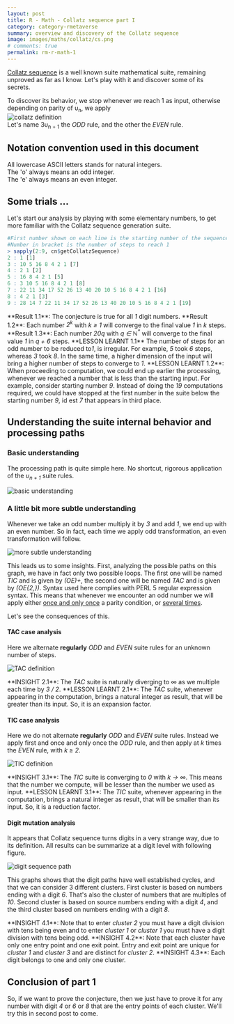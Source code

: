 ```yaml
---
layout: post
title: R - Math - Collatz sequence part I
category: category-rmetaverse
summary: overview and discovery of the Collatz sequence
image: images/maths/collatz/cs.png
# comments: true
permalink: rm-r-math-1
---
```


[Collatz sequence](https://en.wikipedia.org/wiki/Collatz_conjecture) is a well known suite mathematical suite, remaining unproved as far as I know. 
Let's play with it and discover some of its secrets.  

To discover its behavior, we stop whenever we reach 1 as input, otherwise depending on parity of &upsilon;<sub>n</sub>, we apply  
![collatz definition](images/maths/collatz/cs.png)  
Let's name 3&upsilon;<sub>n + 1</sub> the <cite class='kw'>ODD</cite> rule, and the other the <cite class='kw'>EVEN</cite> rule.  

## Notation convention used in this document

All lowercase ASCII letters stands for natural integers.  
The 'o' always means an odd integer.  
The 'e' always means an even integer.  

## Some trials ... 

Let's start our analysis by playing with some elementary numbers, to get more familiar with the Collatz sequence generation suite. 

```r
#First number shown on each line is the starting number of the sequence
#Number in bracket is the number of steps to reach 1
> sapply(2:9, cn$getCollatzSequence)
2 : 1 [1] 
3 : 10 5 16 8 4 2 1 [7] 
4 : 2 1 [2] 
5 : 16 8 4 2 1 [5] 
6 : 3 10 5 16 8 4 2 1 [8] 
7 : 22 11 34 17 52 26 13 40 20 10 5 16 8 4 2 1 [16] 
8 : 4 2 1 [3] 
9 : 28 14 7 22 11 34 17 52 26 13 40 20 10 5 16 8 4 2 1 [19] 
```

<span class='tip'> 
**Result 1.1**: The conjecture is true for all <cite class='kw'>1</cite> digit numbers. 
</span>

<span class='tip'> 
**Result 1.2**: Each number <cite class='kw'>2<sup>k</sup></cite> with <cite class='kw'>k &#8805; 1</cite> will converge to the final value <cite class='kw'>1</cite> in <cite class='kw'>k</cite> steps. 
</span>

<span class='tip'> 
**Result 1.3**: Each number <cite class='kw'>20q</cite> with <cite class='kw'>q &isin; &#x2115;<sup>*</sup></cite> will converge to the final value <cite class='kw'>1</cite> in <cite class='kw'>q + 6</cite> steps. 
</span>

<span class='do'> 
**LESSON LEARNT 1.1** The number of steps for an odd number to be reduced to<cite class='kw'>1</cite>, is irregular. For example, <cite class='kw'>5</cite> took <cite class='kw'>6</cite> steps, whereas <cite class='kw'>3</cite> took <cite class='kw'>8</cite>. 
In the same time, a higher dimension of the input will bring a higher number of steps to converge to <cite class='kw'>1</cite>.   
</span>

<span class='do'> 
**LESSON LEARNT 1.2**: When proceeding to computation, we could end up earlier the processing, whenever we reached a number that is less than the starting input. 
For example, consider starting number <cite class='kw'>9</cite>. Instead of doing the <cite class='kw'>19</cite> computations required, we could have stopped at the first number in the suite
 below the starting number <cite class='kw'>9</cite>, id est <cite class='kw'>7</cite> that 
appears in third place. 
</span>

## Understanding the suite internal behavior and processing paths

### Basic understanding

The processing path is quite simple here. No shortcut, rigorous application of the <cite class='kw'>&upsilon;<sub>n + 1</sub></cite> suite rules.

![basic understanding](images/maths/collatz/algo1.png)

### A little bit more subtle understanding

Whenever we take an odd number multiply it by <cite class='kw'>3</cite> and add <cite class='kw'>1</cite>, we end up with an even number. So in fact, each time we apply odd transformation, an even transformation will follow. 

![more subtle understanding](images/maths/collatz/algo2.png)


This leads us to some insights. First, analyzing the possible paths on this graph, we have in fact only two possible loops. The first one will be named <cite class='kw'>TIC</cite> and is given by <cite class='kw'>(OE)+</cite>, the second one will be named <cite class='kw'>TAC</cite> and is given by <cite class='kw'>(OE{2,})</cite>. Syntax used here complies with PERL 5 regular expression syntax. This means that whenever we encounter an odd number we will apply either <u>once and only once</u> a parity condition, or <u>several times</u>.  

Let's see the consequences of this. 
#### TAC case analysis

Here we alternate **regularly** <cite class='kw'>ODD</cite> and <cite class='kw'>EVEN</cite> suite rules for an unknown number of steps.

![TAC definition](images/maths/collatz/cs2.png)  

<span class='warn'> 
**INSIGHT 2.1**: The <cite class='kw'>TAC</cite> suite is naturally diverging to &#x221e; as we multiple each time by <cite class='kw'> 3 / 2</cite>.
</span>

<span class='do'> 
**LESSON LEARNT 2.1**: The <cite class='kw'>TAC</cite> suite, whenever appearing in the computation, brings a natural integer as result, that will be greater than its input. So, it is an expansion factor. 
</span>


#### TIC case analysis

Here we do not alternate **regularly** <cite class='kw'>ODD</cite> and <cite class='kw'>EVEN</cite> suite rules. 
Instead we apply first and once and only once the <cite class='kw'>ODD</cite> rule, and then apply at <cite class='kw'>k</cite> times the <cite class='kw'>EVEN</cite> rule, with <cite class='kw'> k &#8805;  2</cite>.   

![TIC definition](images/maths/collatz/cs3.png)  
 

<span class='warn'> 
**INSIGHT 3.1**: The <cite class='kw'>TIC</cite> suite is converging to <cite class='kw'>0</cite> with <cite class='kw'>k &rarr; &#x221e;</cite>. This means that the number we compute, will be lesser than the number we used as input.
</span>

<span class='do'> 
**LESSON LEARNT 3.1**: The <cite class='kw'>TIC</cite> suite, whenever appearing in the computation, brings a natural integer as result, that will be smaller than its input. So, it is a reduction factor. 
</span>

#### Digit mutation analysis
It appears that Collatz sequence turns digits in a very strange way, due to its definition. All results can be summarize at a digit level with following figure. 

![digit sequence path](images/maths/collatz/digit-sequence.png)

This graphs shows that the digit paths have well established cycles, and that we can consider 3 different clusters. First cluster is based on numbers ending with a digit <cite class='kw'>6</cite>. That's also the cluster of numbers that are multiples of <cite class='kw'>10</cite>. 
Second cluster is based on source numbers ending with a digit <cite class='kw'>4</cite>, and the third cluster based on numbers ending with a digit <cite class='kw'>8</cite>.

<span class='warn'> 
**INSIGHT 4.1**: Note that to enter <cite class='kw'>cluster 2</cite> you must have a digit division with tens being even and to enter <cite class='kw'>cluster 1</cite> or <cite class='kw'>cluster 1</cite> you must have a digit division with tens being odd. 
</span>

<span class='warn'> 
**INSIGHT 4.2**: Note that each cluster have only one entry point and one exit point. Entry and exit point are unique for <cite class='kw'>cluster 1</cite> and <cite class='kw'>cluster 3</cite> and are distinct for <cite class='kw'>cluster 2</cite>.
</span>

<span class='warn'> 
**INSIGHT 4.3**: Each digit belongs to one and only one cluster. 
</span>


## Conclusion of part 1

So, if we want to prove the conjecture, then we just have to prove it for any number with digit <cite class='kw'>4</cite> or <cite class='kw'>6</cite> or <cite class='kw'>8</cite> that are the entry points of each cluster. We'll try this in second post to come.  


